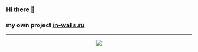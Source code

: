### Hi there 👋
### my own project [in-walls.ru](https://in-walls.ru)

***

<p align="center">
  <img src="https://media.giphy.com/media/PLHXDVAtmigIXZEOGa/giphy.gif" />
</p>

